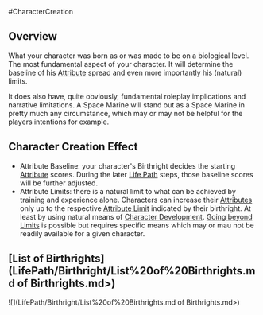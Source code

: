 #CharacterCreation 
## Overview
What your character was born as or was made to be on a biological level. 
The most fundamental aspect of your character.
It will determine the baseline of his [Attribute](</LifePath/Attribute.md>) spread and even more importantly his (natural) limits.

It does also have, quite obviously, fundamental roleplay implications and narrative limitations.  A Space Marine will stand out as a Space Marine in pretty much any circumstance, which may or may not be helpful for the players intentions for example.

## Character Creation Effect
* Attribute Baseline: your character's Birthright decides the starting [Attribute](</LifePath/Attribute.md>) scores. During the later [Life Path](</LifePath/Life Path.md>) steps, those baseline scores will be further adjusted.
* Attribute Limits: there is a natural limit to what can be achieved by training and experience alone. Characters can increase their [Attributes](</CoreSystem/Attribute.md>) only up to the respective [Attribute Limit](</CoreSystem/Attribute Limit.md>) indicated by their birthright. At least by using natural means of [Character Development](</LevelUp/Character Development.md>). [Going beyond Limits](</LevelUp/Going beyond Limits.md>) is possible but requires specific means which may or mau not be readily available for a given character.

## [List of Birthrights](LifePath/Birthright/List%20of%20Birthrights.md of Birthrights.md>)
![](LifePath/Birthright/List%20of%20Birthrights.md of Birthrights.md>)